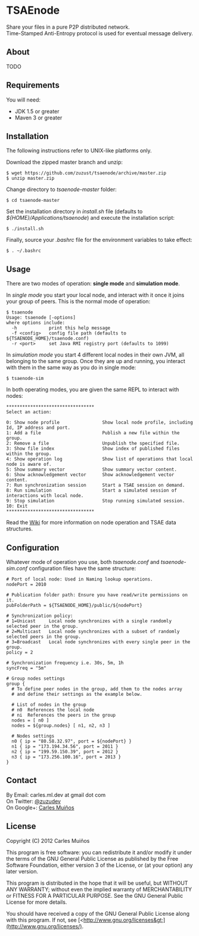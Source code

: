 # TSAEnode

Share your files in a pure P2P distributed network.  
Time-Stamped Anti-Entropy protocol is used for eventual message delivery.


## About

TODO


## Requirements

You will need:

* JDK 1.5 or greater
* Maven 3 or greater


## Installation

The following instructions refer to UNIX-like platforms only.

Download the zipped master branch and unzip:

    $ wget https://github.com/zuzust/tsaenode/archive/master.zip
    $ unzip master.zip

Change directory to _tsaenode-master_ folder:

    $ cd tsaenode-master

Set the installation directory in _install.sh_ file (defaults to _${HOME}/Applications/tsaenode_)
and execute the installation script:

    $ ./install.sh

Finally, source your _.bashrc_ file for the environment variables to take effect:

    $ . ~/.bashrc


## Usage

There are two modes of operation: **single mode** and **simulation mode**.

In _single mode_ you start your local node, and interact with it once it joins your group of peers. This is the normal mode of operation:

    $ tsaenode
    Usage: tsaenode [-options]
    where options include:
      -h            print this help message
      -f <config>   config file path (defaults to ${TSAENODE_HOME}/tsaenode.conf)
      -r <port>     set Java RMI registry port (defaults to 1099)

In _simulation mode_ you start 4 different local nodes in their own JVM, all belonging to the same group. Once they are up and running, you interact with them in the same way as you do in single mode:

    $ tsaenode-sim

In both operating modes, you are given the same REPL to interact with nodes:

    *********************************
    Select an action:

    0: Show node profile                Show local node profile, including Id, IP address and port.
    1: Add a file                       Publish a new file within the group.
    2: Remove a file                    Unpublish the specified file.
    3: Show file index                  Show index of published files within the group.
    4: Show operation log               Show list of operations that local node is aware of.
    5: Show summary vector              Show summary vector content.
    6: Show acknowledgement vector      Show acknowledgement vector content.
    7: Run synchronization session      Start a TSAE session on demand.
    8: Run simulation                   Start a simulated session of interactions with local node.
    9: Stop simulation                  Stop running simulated session.
    10: Exit
    *********************************

Read the [Wiki](https://github.com/zuzust/tsaenode/wiki) for more information on node operation and TSAE data structures.


## Configuration

Whatever mode of operation you use, both _tsaenode.conf_ and _tsaenode-sim.conf_ configuration files have the same structure:

    # Port of local node: Used in Naming lookup operations.
    nodePort = 2010

    # Publication folder path: Ensure you have read/write permissions on it.
    pubFolderPath = ${TSAENODE_HOME}/public/${nodePort}

    # Synchronization policy:
    # 1=Unicast     Local node synchronizes with a single randomly selected peer in the group.
    # 2=Multicast   Local node synchronizes with a subset of randomly selected peers in the group.
    # 3=Broadcast   Local node synchronizes with every single peer in the group.
    policy = 2

    # Synchronization frequency i.e. 30s, 5m, 1h
    syncFreq = "5m"

    # Group nodes settings
    group {
      # To define peer nodes in the group, add them to the nodes array
      # and define their settings as the example below.

      # List of nodes in the group
      # n0  References the local node
      # ni  References the peers in the group
      nodes = [ n0 ]
      nodes = ${group.nodes} [ n1, n2, n3 ]

      # Nodes settings
      n0 { ip = "80.58.32.97", port = ${nodePort} }
      n1 { ip = "173.194.34.56", port = 2011 }
      n2 { ip = "199.59.150.39", port = 2012 }
      n3 { ip = "173.256.100.16", port = 2013 }
    }


## Contact

By Email:   carles.ml.dev at gmail dot com  
On Twitter: [@zuzudev](https://twitter.com/zuzudev)  
On Google+: [Carles Muiños](https://plus.google.com/109480759201585988691)


## License

Copyright (C) 2012 Carles Muiños

This program is free software: you can redistribute it and/or modify
it under the terms of the GNU General Public License as published by
the Free Software Foundation, either version 3 of the License, or
(at your option) any later version.

This program is distributed in the hope that it will be useful,
but WITHOUT ANY WARRANTY; without even the implied warranty of
MERCHANTABILITY or FITNESS FOR A PARTICULAR PURPOSE.  See the
GNU General Public License for more details.

You should have received a copy of the GNU General Public License
along with this program.  If not, see [&lt;http://www.gnu.org/licenses&gt;](http://www.gnu.org/licenses/).
